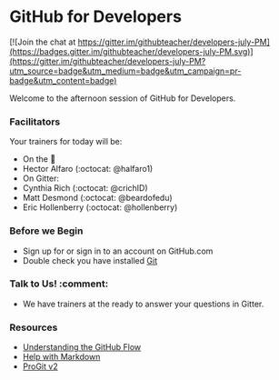 # GitHub for Developers

[![Join the chat at https://gitter.im/githubteacher/developers-july-PM](https://badges.gitter.im/githubteacher/developers-july-PM.svg)](https://gitter.im/githubteacher/developers-july-PM?utm_source=badge&utm_medium=badge&utm_campaign=pr-badge&utm_content=badge)

Welcome to the afternoon session of GitHub for Developers. 

### Facilitators

Your trainers for today will be:

- On the :microphone: 
 - Hector Alfaro (:octocat: @halfaro1) 
- On Gitter: 
 - Cynthia Rich (:octocat: @crichID)
 - Matt Desmond (:octocat: @beardofedu)
 - Eric Hollenberry (:octocat: @hollenberry)

### Before we Begin

- Sign up for or sign in to an account on GitHub.com
- Double check you have installed [Git](https://git-scm.com/)

### Talk to Us! :comment:

- We have trainers at the ready to answer your questions in Gitter. 

### Resources

- [Understanding the GitHub Flow](https://guides.github.com/introduction/flow/)
- [Help with Markdown](https://guides.github.com/features/mastering-markdown/)
- [ProGit v2](https://git-scm.com/book/en/v2)
